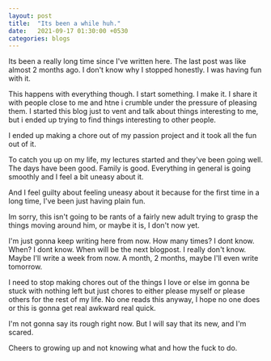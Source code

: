 ```yaml
---
layout: post
title:  "Its been a while huh."
date:   2021-09-17 01:30:00 +0530
categories: blogs
---
```


Its been a really long time since I've written here.
The last post was like almost 2 months ago. I don't know why I stopped honestly. I was having fun with it.

This happens with everything though. I start something. I make it. I share it with people close to me and htne i crumble under the pressure of pleasing them. I started this blog just to vent and talk about things interesting to me, but i ended up trying to find things interesting to other people.

I ended up making a chore out of my passion project and it took all the fun out of it.

To catch you up on my life, my lectures started and they've been going well. The days have been good. Family is good. Everything in general is going smoothly and I feel a bit uneasy about it.

And I feel guilty about feeling uneasy about it because for the first time in a long time, I've been just having plain fun.

Im sorry, this isn't going to be rants of a fairly new adult trying to grasp the things moving around him, or maybe it is, I don't now yet.

I'm just gonna keep writing here from now. How many times? I dont know. When? I dont know. When will be the next blogpost. I really don't know. Maybe I'll write a week from now. A month, 2 months, maybe I'll even write tomorrow.

I need to stop making chores out of the things I love or else im gonna be stuck with nothing left but just chores to either please myself or please others for the rest of my life. No one reads this anyway, I hope no one does or this is gonna get real awkward real quick.

I'm not gonna say its rough right now. But I will say that its new, and I'm scared.

Cheers to growing up and not knowing what and how the fuck to do.